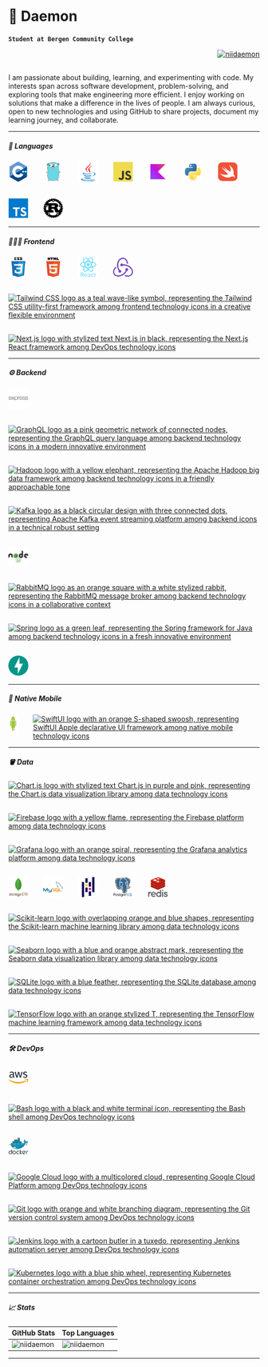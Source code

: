 # 🪽 Daemon

**`Student at Bergen Community College`**

<p>
  <span style="float: left; font-weight: bold; font-family: monospace;"></span>
  <span style="float: right;">
    <a href="https://www.leetcode.com/niidaemon" target="blank">
      <img src="https://raw.githubusercontent.com/rahuldkjain/github-profile-readme-generator/master/src/images/icons/Social/leet-code.svg" alt="niidaemon" height="30" width="40" />
    </a>
  </span>
</p>
<div style="clear: both;"></div>



<p style="padding-top: 16px;">
I am passionate about building, learning, and experimenting with code. My interests span across software development, problem-solving, and exploring tools that make engineering more efficient. I enjoy working on solutions that make a difference in the lives of people. I am always curious, open to new technologies and using GitHub to share projects, document my learning journey, and collaborate.
</p>

---
##### 🧰  Languages

<p align="left" style="display: flex; flex-wrap: wrap; gap: 30px;">
    <a href="https://www.w3schools.com/cpp/" target="_blank" rel="noreferrer">
        <img src="https://raw.githubusercontent.com/devicons/devicon/master/icons/cplusplus/cplusplus-original.svg" alt="C plus plus logo with two white plus symbols inside a purple hexagon, representing the C plus plus programming language among a set of technology icons in a neutral professional context" width="40" height="40"/>
    </a>
    <a href="https://golang.org" target="_blank" rel="noreferrer">
        <img src="https://raw.githubusercontent.com/devicons/devicon/master/icons/go/go-original.svg" alt="Go programming language logo with stylized uppercase G and O in light blue, part of a horizontal row of programming language icons in a modern technical setting" width="40" height="40"/>
    </a>
    <a href="https://www.java.com" target="_blank" rel="noreferrer">
        <img src="https://raw.githubusercontent.com/devicons/devicon/master/icons/java/java-original.svg" alt="Java logo with red steam rising from a blue coffee cup, symbolizing the Java programming language, displayed with other language logos in a calm professional environment" width="40" height="40"/>
    </a>
    <a href="https://developer.mozilla.org/en-US/docs/Web/JavaScript" target="_blank" rel="noreferrer">
        <img src="https://raw.githubusercontent.com/devicons/devicon/master/icons/javascript/javascript-original.svg" alt="JavaScript logo as a yellow square with black JS letters, representing the JavaScript programming language in a group of technology icons" width="40" height="40"/>
    </a>
    <a href="https://kotlinlang.org/" target="_blank" rel="noreferrer">
        <img src="https://raw.githubusercontent.com/devicons/devicon/master/icons/kotlin/kotlin-original.svg" alt="Kotlin logo with a stylized K in purple blue and orange gradient, representing the Kotlin programming language among other language icons in a creative context" width="40" height="40">
    </a>
    <a href="https://www.python.org" target="_blank" rel="noreferrer">
        <img src="https://raw.githubusercontent.com/devicons/devicon/master/icons/python/python-original.svg" alt="Python logo with blue and yellow intertwined snakes forming a circular shape, representing the Python programming language in a friendly inviting group of icons" width="40" height="40"/>
    </a>
    <a href="https://developer.apple.com/swift/" target="_blank" rel="noreferrer">
        <img src="https://raw.githubusercontent.com/devicons/devicon/master/icons/swift/swift-original.svg" alt="Swift logo with an orange stylized bird in flight, representing the Swift programming language in a dynamic energetic set of icons" width="40" height="40"/>
    </a>
    <a href="https://www.typescriptlang.org/" target="_blank" rel="noreferrer">
        <img src="https://raw.githubusercontent.com/devicons/devicon/master/icons/typescript/typescript-original.svg" alt="TypeScript logo as a blue square with white uppercase TS letters, representing the TypeScript programming language among technology icons in an organized manner" width="40" height="40"/>
    </a>
    <a href="https://www.rust-lang.org/" target="_blank" rel="noreferrer">
        <img src="https://raw.githubusercontent.com/devicons/devicon/master/icons/rust/rust-original.svg" alt="Rust logo as a black gear-shaped emblem with a bold R in the center, representing the Rust programming language in a technical robust environment" width="40" height="40"/>
    </a>
</p>

---

##### 👨🏾‍🎨 Frontend

<p align="left" style="display: flex; flex-wrap: wrap; gap: 30px;">
    <a href="https://www.w3schools.com/css/" target="_blank" rel="noreferrer">
        <img src="https://raw.githubusercontent.com/devicons/devicon/master/icons/css3/css3-original-wordmark.svg" alt="CSS3 logo as a blue shield with a white number three, representing the CSS3 web styling language among frontend technology icons in a modern approachable context" width="40" height="40"/>
    </a>
    <a href="https://www.w3.org/html/" target="_blank" rel="noreferrer">
        <img src="https://raw.githubusercontent.com/devicons/devicon/master/icons/html5/html5-original-wordmark.svg" alt="HTML5 logo as an orange shield with a white number five, representing the HTML5 markup language among frontend icons in an educational environment" width="40" height="40"/>
    </a>
    <a href="https://reactjs.org/" target="_blank" rel="noreferrer">
        <img src="https://raw.githubusercontent.com/devicons/devicon/master/icons/react/react-original-wordmark.svg" alt="React logo as a blue atom-like symbol with three elliptical orbits, representing the React JavaScript library in a modern energetic group of frontend icons" width="40" height="40"/>
    </a>
    <a href="https://redux.js.org" target="_blank" rel="noreferrer">
        <img src="https://raw.githubusercontent.com/devicons/devicon/master/icons/redux/redux-original.svg" alt="Redux logo as a purple swirl forming a triangular loop, representing the Redux state management library among frontend icons in a collaborative technical setting" width="40" height="40"/>
    </a>
    <a href="https://tailwindcss.com/" target="_blank" rel="noreferrer">
        <img src="https://www.vectorlogo.zone/logos/tailwindcss/tailwindcss-icon.svg" alt="Tailwind CSS logo as a teal wave-like symbol, representing the Tailwind CSS utility-first framework among frontend technology icons in a creative flexible environment" width="40" height="40"/>
    </a>
    <a href="https://nextjs.org/" target="_blank" rel="noreferrer"> <img src="https://cdn.worldvectorlogo.com/logos/nextjs-2.svg" alt="Next.js logo with stylized text Next.js in black, representing the Next.js React framework among DevOps technology icons" width="40" height="40"/> </a>
</p>

---

##### ⚙ Backend 

<p align="left" style="display: flex; flex-wrap: wrap; gap: 30px;">
    <a href="https://expressjs.com" target="_blank" rel="noreferrer">
        <img src="https://raw.githubusercontent.com/devicons/devicon/master/icons/express/express-original-wordmark.svg" alt="Express logo with stylized text express in black, representing the Express web framework for Node.js among backend technology icons in a technical context" width="40" height="40"/>
    </a>
    <a href="https://graphql.org" target="_blank" rel="noreferrer">
        <img src="https://www.vectorlogo.zone/logos/graphql/graphql-icon.svg" alt="GraphQL logo as a pink geometric network of connected nodes, representing the GraphQL query language among backend technology icons in a modern innovative environment" width="40" height="40"/>
    </a>
    <a href="https://hadoop.apache.org/" target="_blank" rel="noreferrer">
        <img src="https://www.vectorlogo.zone/logos/apache_hadoop/apache_hadoop-icon.svg" alt="Hadoop logo with a yellow elephant, representing the Apache Hadoop big data framework among backend technology icons in a friendly approachable tone" width="40" height="40"/>
    </a>
    <a href="https://kafka.apache.org/" target="_blank" rel="noreferrer">
        <img src="https://www.vectorlogo.zone/logos/apache_kafka/apache_kafka-icon.svg" alt="Kafka logo as a black circular design with three connected dots, representing Apache Kafka event streaming platform among backend icons in a technical robust setting" width="40" height="40"/>
    </a>
    <a href="https://nodejs.org" target="_blank" rel="noreferrer">
        <img src="https://raw.githubusercontent.com/devicons/devicon/master/icons/nodejs/nodejs-original-wordmark.svg" alt="Node.js logo with green stylized text nodejs, representing the Node.js JavaScript runtime among backend technology icons in a modern energetic environment" width="40" height="40"/>
    </a>
    <a href="https://www.rabbitmq.com" target="_blank" rel="noreferrer">
        <img src="https://www.vectorlogo.zone/logos/rabbitmq/rabbitmq-icon.svg" alt="RabbitMQ logo as an orange square with a white stylized rabbit, representing the RabbitMQ message broker among backend technology icons in a collaborative context" width="40" height="40"/>
    </a>
    <a href="https://spring.io/" target="_blank" rel="noreferrer">
        <img src="https://www.vectorlogo.zone/logos/springio/springio-icon.svg" alt="Spring logo as a green leaf, representing the Spring framework for Java among backend technology icons in a fresh innovative environment" width="40" height="40"/>
    </a>
    <a href="https://fastapi.tiangolo.com/" target="_blank" rel="noreferrer">
    <img src="https://raw.githubusercontent.com/devicons/devicon/master/icons/fastapi/fastapi-original.svg" alt="FastAPI framework logo with a turquoise lightning bolt in a circle, representing proficiency in building APIs with FastAPI among backend technology icons in a dynamic modern setting" width="40" height="40"/>
</a>
</p>

---

##### 📱 Native Mobile

<p align="left" style="display: flex; gap: 30px;">
    <a href="https://developer.android.com" target="_blank" rel="noreferrer"> 
    <img src="https://raw.githubusercontent.com/devicons/devicon/master/icons/android/android-original-wordmark.svg" alt="Android logo with stylized text android in green and a robot head above, representing the Android mobile platform among native mobile technology icons" width="40" height="40"/> </a> 
    <a href="https://developer.apple.com/xcode/swiftui/" target="_blank" rel="noreferrer">
  <img src="https://img.icons8.com/color/96/000000/swiftui.png" alt="SwiftUI logo with an orange S-shaped swoosh, representing SwiftUI Apple declarative UI framework among native mobile technology icons" width="40" height="40"/>
</a>
</p>

---

##### 🪣 Data

<p align="left" style="display: flex; flex-wrap: wrap; gap: 30px;"> 
    <a href="https://www.chartjs.org" target="_blank" rel="noreferrer"> 
        <img src="https://www.chartjs.org/media/logo-title.svg" alt="Chart.js logo with stylized text Chart.js in purple and pink, representing the Chart.js data visualization library among data technology icons" width="40" height="40"/> 
    </a> 
    <a href="https://firebase.google.com/" target="_blank" rel="noreferrer"> 
        <img src="https://www.vectorlogo.zone/logos/firebase/firebase-icon.svg" alt="Firebase logo with a yellow flame, representing the Firebase platform among data technology icons" width="40" height="40"/> 
    </a> <a href="https://grafana.com" target="_blank" rel="noreferrer"> 
        <img src="https://www.vectorlogo.zone/logos/grafana/grafana-icon.svg" alt="Grafana logo with an orange spiral, representing the Grafana analytics platform among data technology icons" width="40" height="40"/> 
    </a> <a href="https://www.mongodb.com/" target="_blank" rel="noreferrer"> <img src="https://raw.githubusercontent.com/devicons/devicon/master/icons/mongodb/mongodb-original-wordmark.svg" alt="MongoDB logo with stylized text MongoDB and a green leaf, representing the MongoDB database among data technology icons" width="40" height="40"/> </a> <a href="https://www.mysql.com/" target="_blank" rel="noreferrer"> <img src="https://raw.githubusercontent.com/devicons/devicon/master/icons/mysql/mysql-original-wordmark.svg" alt="MySQL logo with stylized text MySQL and a blue dolphin, representing the MySQL database among data technology icons" width="40" height="40"/> </a> <a href="https://pandas.pydata.org/" target="_blank" rel="noreferrer"> <img src="https://raw.githubusercontent.com/devicons/devicon/2ae2a900d2f041da66e950e4d48052658d850630/icons/pandas/pandas-original.svg" alt="Pandas logo with stylized vertical bars in blue and purple, representing the Pandas data analysis library among data technology icons" width="40" height="40"/> </a> <a href="https://www.postgresql.org" target="_blank" rel="noreferrer"> <img src="https://raw.githubusercontent.com/devicons/devicon/master/icons/postgresql/postgresql-original-wordmark.svg" alt="PostgreSQL logo with stylized text PostgreSQL and a blue elephant head, representing the PostgreSQL database among data technology icons" width="40" height="40"/> </a> <a href="https://redis.io" target="_blank" rel="noreferrer"> <img src="https://raw.githubusercontent.com/devicons/devicon/master/icons/redis/redis-original-wordmark.svg" alt="Redis logo with stylized text Redis and a red stack of blocks, representing the Redis database among data technology icons" width="40" height="40"/> </a> <a href="https://scikit-learn.org/" target="_blank" rel="noreferrer"> <img src="https://upload.wikimedia.org/wikipedia/commons/0/05/Scikit_learn_logo_small.svg" alt="Scikit-learn logo with overlapping orange and blue shapes, representing the Scikit-learn machine learning library among data technology icons" width="40" height="40"/> </a> <a href="https://seaborn.pydata.org/" target="_blank" rel="noreferrer"> <img src="https://seaborn.pydata.org/_images/logo-mark-lightbg.svg" alt="Seaborn logo with a blue and orange abstract mark, representing the Seaborn data visualization library among data technology icons" width="40" height="40"/> </a> <a href="https://www.sqlite.org/" target="_blank" rel="noreferrer"> <img src="https://www.vectorlogo.zone/logos/sqlite/sqlite-icon.svg" alt="SQLite logo with a blue feather, representing the SQLite database among data technology icons" width="40" height="40"/> </a> <a href="https://www.tensorflow.org" target="_blank" rel="noreferrer"> <img src="https://www.vectorlogo.zone/logos/tensorflow/tensorflow-icon.svg" alt="TensorFlow logo with an orange stylized T, representing the TensorFlow machine learning framework among data technology icons" width="40" height="40"/> </a> </p>

---

##### 🛠️ DevOps

<p align="left" style="display: flex; flex-wrap: wrap; gap: 30px;"> <a href="https://aws.amazon.com" target="_blank" rel="noreferrer"> <img src="https://raw.githubusercontent.com/devicons/devicon/master/icons/amazonwebservices/amazonwebservices-original-wordmark.svg" alt="Amazon Web Services logo with stylized text Amazon Web Services in black and orange, representing AWS among DevOps technology icons" width="40" height="40"/> </a> <a href="https://www.gnu.org/software/bash/" target="_blank" rel="noreferrer"> <img src="https://www.vectorlogo.zone/logos/gnu_bash/gnu_bash-icon.svg" alt="Bash logo with a black and white terminal icon, representing the Bash shell among DevOps technology icons" width="40" height="40"/> </a> <a href="https://www.docker.com/" target="_blank" rel="noreferrer"> <img src="https://raw.githubusercontent.com/devicons/devicon/master/icons/docker/docker-original-wordmark.svg" alt="Docker logo with stylized text Docker and a blue whale carrying containers, representing Docker among DevOps technology icons" width="40" height="40"/> </a> <a href="https://cloud.google.com" target="_blank" rel="noreferrer"> <img src="https://www.vectorlogo.zone/logos/google_cloud/google_cloud-icon.svg" alt="Google Cloud logo with a multicolored cloud, representing Google Cloud Platform among DevOps technology icons" width="40" height="40"/> </a> <a href="https://git-scm.com/" target="_blank" rel="noreferrer"> <img src="https://www.vectorlogo.zone/logos/git-scm/git-scm-icon.svg" alt="Git logo with orange and white branching diagram, representing the Git version control system among DevOps technology icons" width="40" height="40"/> </a> <a href="https://www.jenkins.io" target="_blank" rel="noreferrer"> <img src="https://www.vectorlogo.zone/logos/jenkins/jenkins-icon.svg" alt="Jenkins logo with a cartoon butler in a tuxedo, representing Jenkins automation server among DevOps technology icons" width="40" height="40"/> </a> <a href="https://kubernetes.io" target="_blank" rel="noreferrer"> <img src="https://www.vectorlogo.zone/logos/kubernetes/kubernetes-icon.svg" alt="Kubernetes logo with a blue ship wheel, representing Kubernetes container orchestration among DevOps technology icons" width="40" height="40"/> </a>  </p>

---

##### 📈 Stats

| GitHub Stats | Top Languages |
|--------------|---------------|
| <img src="https://github-readme-stats.vercel.app/api?username=niidaemon&show_icons=true&locale=en" alt="niidaemon" style="max-width:100%; height:auto;" /> | <img src="https://github-readme-stats.vercel.app/api/top-langs?username=niidaemon&show_icons=true&locale=en&layout=compact" alt="niidaemon" style="max-width:100%; height:auto;" /> |


---